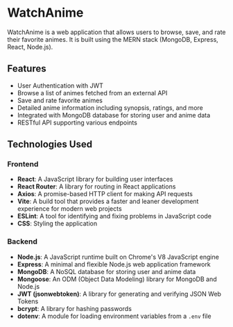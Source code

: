 # WatchAnime

WatchAnime is a web application that allows users to browse, save, and rate their favorite animes. It is built using the MERN stack (MongoDB, Express, React, Node.js).

## Features

- User Authentication with JWT
- Browse a list of animes fetched from an external API
- Save and rate favorite animes
- Detailed anime information including synopsis, ratings, and more
- Integrated with MongoDB database for storing user and anime data
- RESTful API supporting various endpoints

## Technologies Used

### Frontend

- **React**: A JavaScript library for building user interfaces
- **React Router**: A library for routing in React applications
- **Axios**: A promise-based HTTP client for making API requests
- **Vite**: A build tool that provides a faster and leaner development experience for modern web projects
- **ESLint**: A tool for identifying and fixing problems in JavaScript code
- **CSS**: Styling the application

### Backend

- **Node.js**: A JavaScript runtime built on Chrome's V8 JavaScript engine
- **Express**: A minimal and flexible Node.js web application framework
- **MongoDB**: A NoSQL database for storing user and anime data
- **Mongoose**: An ODM (Object Data Modeling) library for MongoDB and Node.js
- **JWT (jsonwebtoken)**: A library for generating and verifying JSON Web Tokens
- **bcrypt**: A library for hashing passwords
- **dotenv**: A module for loading environment variables from a `.env` file
